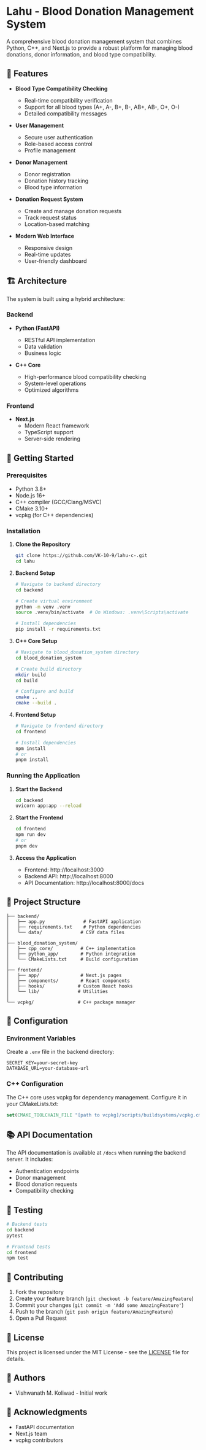# Lahu - Blood Donation Management System

A comprehensive blood donation management system that combines Python, C++, and Next.js to provide a robust platform for managing blood donations, donor information, and blood type compatibility.

## 🌟 Features

- **Blood Type Compatibility Checking**
  - Real-time compatibility verification
  - Support for all blood types (A+, A-, B+, B-, AB+, AB-, O+, O-)
  - Detailed compatibility messages

- **User Management**
  - Secure user authentication
  - Role-based access control
  - Profile management

- **Donor Management**
  - Donor registration
  - Donation history tracking
  - Blood type information

- **Donation Request System**
  - Create and manage donation requests
  - Track request status
  - Location-based matching

- **Modern Web Interface**
  - Responsive design
  - Real-time updates
  - User-friendly dashboard

## 🏗️ Architecture

The system is built using a hybrid architecture:

### Backend
- **Python (FastAPI)**
  - RESTful API implementation
  - Data validation
  - Business logic

- **C++ Core**
  - High-performance blood compatibility checking
  - System-level operations
  - Optimized algorithms

### Frontend
- **Next.js**
  - Modern React framework
  - TypeScript support
  - Server-side rendering

## 🚀 Getting Started

### Prerequisites

- Python 3.8+
- Node.js 16+
- C++ compiler (GCC/Clang/MSVC)
- CMake 3.10+
- vcpkg (for C++ dependencies)

### Installation

1. **Clone the Repository**
   ```bash
   git clone https://github.com/VK-10-9/lahu-c-.git
   cd lahu
   ```

2. **Backend Setup**
   ```bash
   # Navigate to backend directory
   cd backend

   # Create virtual environment
   python -m venv .venv
   source .venv/bin/activate  # On Windows: .venv\Scripts\activate

   # Install dependencies
   pip install -r requirements.txt
   ```

3. **C++ Core Setup**
   ```bash
   # Navigate to blood_donation_system directory
   cd blood_donation_system

   # Create build directory
   mkdir build
   cd build

   # Configure and build
   cmake ..
   cmake --build .
   ```

4. **Frontend Setup**
   ```bash
   # Navigate to frontend directory
   cd frontend

   # Install dependencies
   npm install
   # or
   pnpm install
   ```

### Running the Application

1. **Start the Backend**
   ```bash
   cd backend
   uvicorn app:app --reload
   ```

2. **Start the Frontend**
   ```bash
   cd frontend
   npm run dev
   # or
   pnpm dev
   ```

3. **Access the Application**
   - Frontend: http://localhost:3000
   - Backend API: http://localhost:8000
   - API Documentation: http://localhost:8000/docs

## 📁 Project Structure

```
├── backend/
│   ├── app.py              # FastAPI application
│   ├── requirements.txt    # Python dependencies
│   └── data/              # CSV data files
│
├── blood_donation_system/
│   ├── cpp_core/          # C++ implementation
│   ├── python_app/        # Python integration
│   └── CMakeLists.txt     # Build configuration
│
├── frontend/
│   ├── app/               # Next.js pages
│   ├── components/        # React components
│   ├── hooks/            # Custom React hooks
│   └── lib/              # Utilities
│
└── vcpkg/                # C++ package manager
```

## 🔧 Configuration

### Environment Variables

Create a `.env` file in the backend directory:

```env
SECRET_KEY=your-secret-key
DATABASE_URL=your-database-url
```

### C++ Configuration

The C++ core uses vcpkg for dependency management. Configure it in your CMakeLists.txt:

```cmake
set(CMAKE_TOOLCHAIN_FILE "[path to vcpkg]/scripts/buildsystems/vcpkg.cmake")
```

## 📚 API Documentation

The API documentation is available at `/docs` when running the backend server. It includes:

- Authentication endpoints
- Donor management
- Blood donation requests
- Compatibility checking

## 🧪 Testing

```bash
# Backend tests
cd backend
pytest

# Frontend tests
cd frontend
npm test
```

## 🤝 Contributing

1. Fork the repository
2. Create your feature branch (`git checkout -b feature/AmazingFeature`)
3. Commit your changes (`git commit -m 'Add some AmazingFeature'`)
4. Push to the branch (`git push origin feature/AmazingFeature`)
5. Open a Pull Request

## 📝 License

This project is licensed under the MIT License - see the [LICENSE](LICENSE) file for details.

## 👥 Authors

- Vishwanath M. Koliwad - Initial work

## 🙏 Acknowledgments

- FastAPI documentation
- Next.js team
- vcpkg contributors 